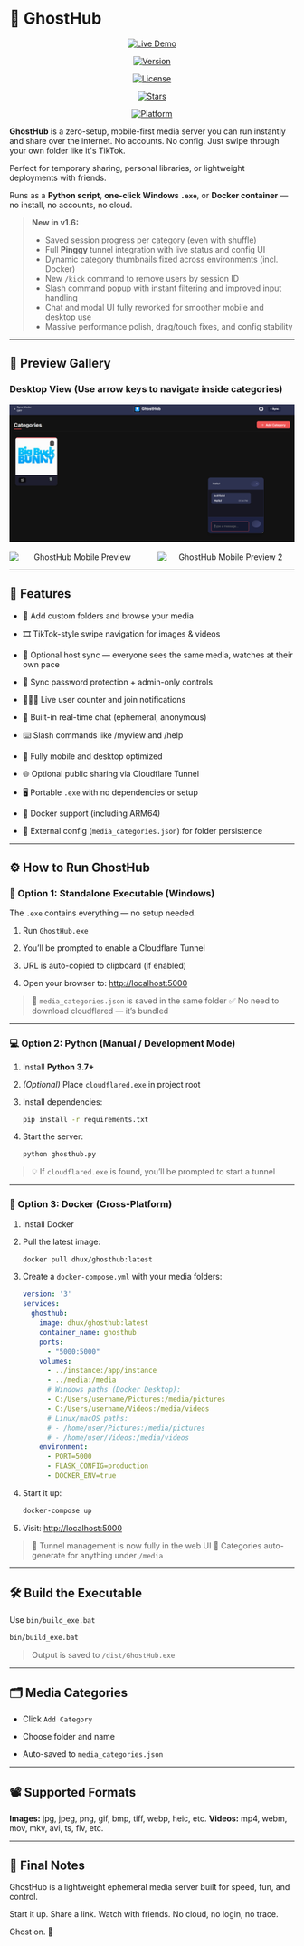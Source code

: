 # 👻 GhostHub

<div align="center">
  
[![Live Demo](https://img.shields.io/badge/🌐%20Live%20Demo-ghosthub.net-blue?style=for-the-badge)](https://ghosthub.net)

[![Version](https://img.shields.io/badge/Version-1.6-red?style=for-the-badge)](https://github.com/BleedingXiko/GhostHub/releases)

[![License](https://img.shields.io/github/license/BleedingXiko/ghosthub?style=for-the-badge)](https://github.com/BleedingXiko/ghosthub/blob/main/LICENSE)

[![Stars](https://img.shields.io/github/stars/BleedingXiko/ghosthub?style=for-the-badge)](https://github.com/BleedingXiko/ghosthub/stargazers)

[![Platform](https://img.shields.io/badge/Platforms-Windows%20%7C%20Docker%20%7C%20Python-blue?style=for-the-badge)](#)
</div>

**GhostHub** is a zero-setup, mobile-first media server you can run instantly and share over the internet. No accounts. No config. Just swipe through your own folder like it's TikTok.

Perfect for temporary sharing, personal libraries, or lightweight deployments with friends.

Runs as a **Python script**, **one-click Windows `.exe`**, or **Docker container** — no install, no accounts, no cloud.

> **New in v1.6:**
>
> - Saved session progress per category (even with shuffle)
> - Full **Pinggy** tunnel integration with live status and config UI  
> - Dynamic category thumbnails fixed across environments (incl. Docker)
> - New `/kick` command to remove users by session ID
> - Slash command popup with instant filtering and improved input handling
> - Chat and modal UI fully reworked for smoother mobile and desktop use
> - Massive performance polish, drag/touch fixes, and config stability

---

## 📱 Preview Gallery

### Desktop View (Use arrow keys to navigate inside categories)

![GhostHub Desktop Preview](preview.png)

<div style="text-align: center; display: flex; justify-content: center; gap: 20px;">
  <img src="preview-mobile.gif" alt="GhostHub Mobile Preview" width="300" />
  <img src="preview-mobile-2.gif" alt="GhostHub Mobile Preview 2" width="300" />
</div>

---

## 🚀 Features

-   📁 Add custom folders and browse your media

-   🎞️ TikTok-style swipe navigation for images & videos

-   🔁 Optional host sync — everyone sees the same media, watches at their own pace

-   🔐 Sync password protection + admin-only controls

-   🧑‍🤝‍🧑 Live user counter and join notifications

-   💬 Built-in real-time chat (ephemeral, anonymous)

-   ⌨️ Slash commands like /myview and /help

-   📱 Fully mobile and desktop optimized

-   🌐 Optional public sharing via Cloudflare Tunnel

-   🖥️ Portable `.exe` with no dependencies or setup

-   🐳 Docker support (including ARM64)

-   💾 External config (`media_categories.json`) for folder persistence


---

## ⚙️ How to Run GhostHub

### 🔧 Option 1: Standalone Executable (Windows)

The `.exe` contains everything — no setup needed.

1.  Run `GhostHub.exe`

2.  You’ll be prompted to enable a Cloudflare Tunnel

3.  URL is auto-copied to clipboard (if enabled)

4.  Open your browser to: [http://localhost:5000](http://localhost:5000/)


> 📁 `media_categories.json` is saved in the same folder
> ✅ No need to download cloudflared — it’s bundled

---

### 💻 Option 2: Python (Manual / Development Mode)

1.  Install **Python 3.7+**

2.  _(Optional)_ Place `cloudflared.exe` in project root

3.  Install dependencies:

    ```bash
    pip install -r requirements.txt
    ```

4.  Start the server:

    ```bash
    python ghosthub.py
    ```


> 💡 If `cloudflared.exe` is found, you’ll be prompted to start a tunnel

---

### 🐳 Option 3: Docker (Cross-Platform)

1.  Install Docker

2.  Pull the latest image:

    ```bash
    docker pull dhux/ghosthub:latest
    ```

3.  Create a `docker-compose.yml` with your media folders:

    ```yaml
    version: '3'
    services:
      ghosthub:
        image: dhux/ghosthub:latest
        container_name: ghosthub
        ports:
          - "5000:5000"
        volumes:
          - ../instance:/app/instance
          - ../media:/media
          # Windows paths (Docker Desktop):
          - C:/Users/username/Pictures:/media/pictures
          - C:/Users/username/Videos:/media/videos
          # Linux/macOS paths:
          # - /home/user/Pictures:/media/pictures
          # - /home/user/Videos:/media/videos
        environment:
          - PORT=5000
          - FLASK_CONFIG=production
          - DOCKER_ENV=true
    ```

4.  Start it up:

    ```bash
    docker-compose up
    ```

5.  Visit: [http://localhost:5000](http://localhost:5000/)


> 🧠 Tunnel management is now fully in the web UI
> 📂 Categories auto-generate for anything under `/media`

---

## 🛠️ Build the Executable

Use `bin/build_exe.bat`

```bash
bin/build_exe.bat
```

> Output is saved to `/dist/GhostHub.exe`

---

## 🗂 Media Categories

-   Click `Add Category`

-   Choose folder and name

-   Auto-saved to `media_categories.json`


---

## 📽 Supported Formats

**Images:** jpg, jpeg, png, gif, bmp, tiff, webp, heic, etc.
**Videos:** mp4, webm, mov, mkv, avi, ts, flv, etc.

---

## 👻 Final Notes

GhostHub is a lightweight ephemeral media server built for speed, fun, and control.

Start it up. Share a link. Watch with friends. No cloud, no login, no trace.

Ghost on. 👻
